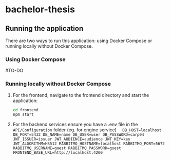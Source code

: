 # bachelor-thesis

## Running the application

There are two ways to run this application: using Docker Compose or running locally without Docker Compose.

### Using Docker Compose

#TO-DO

### Running locally without Docker Compose

1. For the frontend, navigate to the frontend directory and start the application:

   ```bash
   cd frontend
   npm start
   ```

2. For the backend services ensure you have a .env file in the `API/Configuration` folder (eg. for engine service)
   `   DB_HOST=localhost
DB_PORT=5432
DB_NAME=name
DB_USER=user
DB_PASSWORD=carp04
JWT_ISSUER=issuer
JWT_AUDIENCE=audience
JWT_KEY=key
JWT_ALGORITHM=HS512
RABBITMQ_HOSTNAME=localhost
RABBITMQ_PORT=5672
RABBITMQ_USERNAME=guest
RABBITMQ_PASSWORD=guest
FRONTEND_BASE_URL=http://localhost:4200
  `
